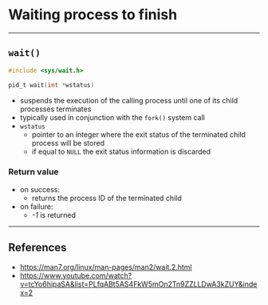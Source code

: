 # Waiting process to finish

---

## `wait()`

```c
#include <sys/wait.h>

pid_t wait(int *wstatus)
```

- suspends the execution of the calling process until one of its child processes terminates
- typically used in conjunction with the `fork()` system call
- `wstatus`
  - pointer to an integer where the exit status of the terminated child process will be stored
  - if equal to `NULL` the exit status information is discarded

### Return value

- on success:
  - returns the process ID of the terminated child
- on failure:
  - *-1* is returned

---

## References

- <https://man7.org/linux/man-pages/man2/wait.2.html>
- <https://www.youtube.com/watch?v=tcYo6hipaSA&list=PLfqABt5AS4FkW5mOn2Tn9ZZLLDwA3kZUY&index=2>
